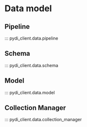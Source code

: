 # Data model

## Pipeline
::: pydi_client.data.pipeline

## Schema
::: pydi_client.data.schema

## Model
::: pydi_client.data.model

## Collection Manager
::: pydi_client.data.collection_manager